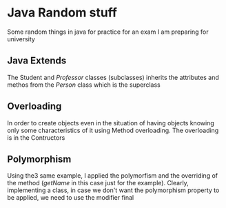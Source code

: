 # Java Random stuff 
Some random things in java for practice for an exam I am preparing for university

## Java Extends 
The Student and _Professor_ classes (subclasses) inherits the attributes and methos from the _Person_ class which is the superclass
## Overloading
In order to create objects even in the situation of having objects knowing only some characteristics of it using Method overloading. The overloading is in the Contructors 
## Polymorphism 
Using the3 same example, I applied the polymorfism and the overriding of the method (_getName_ in this case just for the example). Clearly, implementing a class, in case we don't want the polymorphism property to be applied, we need to use the modifier final

